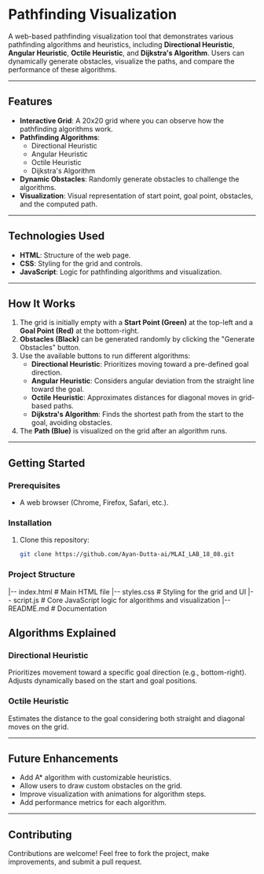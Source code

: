 # Pathfinding Visualization

A web-based pathfinding visualization tool that demonstrates various pathfinding algorithms and heuristics, including **Directional Heuristic**, **Angular Heuristic**, **Octile Heuristic**, and **Dijkstra's Algorithm**. Users can dynamically generate obstacles, visualize the paths, and compare the performance of these algorithms.

---

## Features

- **Interactive Grid**: A 20x20 grid where you can observe how the pathfinding algorithms work.
- **Pathfinding Algorithms**:
  - Directional Heuristic
  - Angular Heuristic
  - Octile Heuristic
  - Dijkstra's Algorithm
- **Dynamic Obstacles**: Randomly generate obstacles to challenge the algorithms.
- **Visualization**: Visual representation of start point, goal point, obstacles, and the computed path.

---

## Technologies Used

- **HTML**: Structure of the web page.
- **CSS**: Styling for the grid and controls.
- **JavaScript**: Logic for pathfinding algorithms and visualization.

---

## How It Works

1. The grid is initially empty with a **Start Point (Green)** at the top-left and a **Goal Point (Red)** at the bottom-right.
2. **Obstacles (Black)** can be generated randomly by clicking the "Generate Obstacles" button.
3. Use the available buttons to run different algorithms:
   - **Directional Heuristic**: Prioritizes moving toward a pre-defined goal direction.
   - **Angular Heuristic**: Considers angular deviation from the straight line toward the goal.
   - **Octile Heuristic**: Approximates distances for diagonal moves in grid-based paths.
   - **Dijkstra's Algorithm**: Finds the shortest path from the start to the goal, avoiding obstacles.
4. The **Path (Blue)** is visualized on the grid after an algorithm runs.

---

## Getting Started

### Prerequisites

- A web browser (Chrome, Firefox, Safari, etc.).

### Installation

1. Clone this repository:
   ```bash
   git clone https://github.com/Ayan-Dutta-ai/MLAI_LAB_18_08.git

### Project Structure

|-- index.html       # Main HTML file
|-- styles.css       # Styling for the grid and UI
|-- script.js        # Core JavaScript logic for algorithms and visualization
|-- README.md        # Documentation

## Algorithms Explained

### Directional Heuristic

Prioritizes movement toward a specific goal direction (e.g., bottom-right). Adjusts dynamically based on the start and goal positions.

### Octile Heuristic

Estimates the distance to the goal considering both straight and diagonal moves on the grid.


---

## Future Enhancements

- Add A* algorithm with customizable heuristics.
- Allow users to draw custom obstacles on the grid.
- Improve visualization with animations for algorithm steps.
- Add performance metrics for each algorithm.

---

## Contributing

Contributions are welcome! Feel free to fork the project, make improvements, and submit a pull request.
